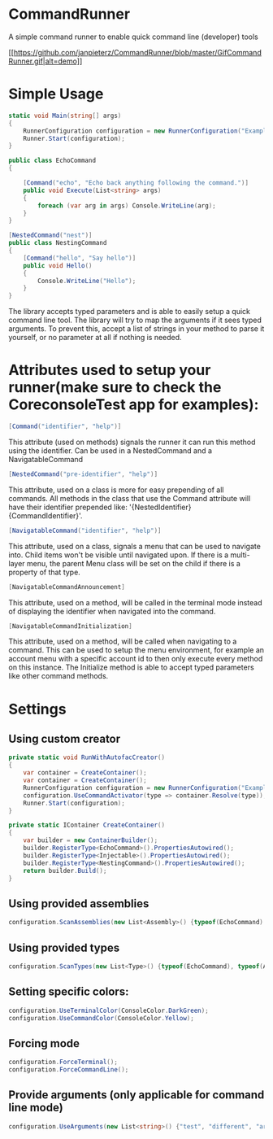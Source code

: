 # CommandRunner
A simple command runner to enable quick command line (developer) tools

[[https://github.com/janpieterz/CommandRunner/blob/master/GifCommandRunner.gif|alt=demo]]

# Simple Usage
```c#
static void Main(string[] args)
{
	RunnerConfiguration configuration = new RunnerConfiguration("Example Runner");
	Runner.Start(configuration);
}

public class EchoCommand 
{

	[Command("echo", "Echo back anything following the command.")]
	public void Execute(List<string> args)
	{
		foreach (var arg in args) Console.WriteLine(arg);
	}
}

[NestedCommand("nest")]
public class NestingCommand
{
	[Command("hello", "Say hello")]
	public void Hello()
	{
		Console.WriteLine("Hello");
	}
}
```
The library accepts typed parameters and is able to easily setup a quick command line tool.
The library will try to map the arguments if it sees typed arguments. To prevent this, accept a list of strings in your method to parse it yourself, or no parameter at all if nothing is needed.

# Attributes used to setup your runner(make sure to check the CoreconsoleTest app for examples):
```c#
[Command("identifier", "help")]
```
This attribute (used on methods) signals the runner it can run this method using the identifier. Can be used in a NestedCommand and a NavigatableCommand
```c#
[NestedCommand("pre-identifier", "help")]
```
This attribute, used on a class is more for easy prepending of all commands. All methods in the class that use the Command attribute will have their identifier prepended like: '{NestedIdentifier} {CommandIdentifier}'.
```c#
[NavigatableCommand("identifier", "help")]
```
This attribute, used on a class, signals a menu that can be used to navigate into. Child items won't be visible until navigated upon. If there is a multi-layer menu, the parent Menu class will be set on the child if there is a property of that type.
```c#
[NavigatableCommandAnnouncement]
```
This attribute, used on a method, will be called in the terminal mode instead of displaying the identifier when navigated into the command.

```c#
[NavigatableCommandInitialization]
```
This attribute, used on a method, will be called when navigating to a command. This can be used to setup the menu environment, for example an account menu with a specific account id to then only execute every method on this instance. The Initialize method is able to accept typed parameters like other command methods.


# Settings

## Using custom creator

```c#
private static void RunWithAutofacCreator()
{
	var container = CreateContainer();
	var container = CreateContainer();
	RunnerConfiguration configuration = new RunnerConfiguration("Example Runner");
	configuration.UseCommandActivator(type => container.Resolve(type));
	Runner.Start(configuration);
}

private static IContainer CreateContainer()
{
	var builder = new ContainerBuilder();
	builder.RegisterType<EchoCommand>().PropertiesAutowired();
	builder.RegisterType<Injectable>().PropertiesAutowired();
	builder.RegisterType<NestingCommand>().PropertiesAutowired();
	return builder.Build();
}
```

## Using provided assemblies

```c#
configuration.ScanAssemblies(new List<Assembly>() {typeof(EchoCommand).GetTypeInfo().Assembly});
```

## Using provided types

```c#
configuration.ScanTypes(new List<Type>() {typeof(EchoCommand), typeof(AccountMenu)});
```

## Setting specific colors:
```c#
configuration.UseTerminalColor(ConsoleColor.DarkGreen);
configuration.UseCommandColor(ConsoleColor.Yellow);
```

## Forcing mode
```c#
configuration.ForceTerminal();
configuration.ForceCommandLine();
```

## Provide arguments (only applicable for command line mode)
```c#
configuration.UseArguments(new List<string>() {"test", "different", "arguments"});
```
